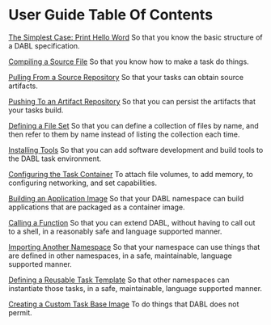 # User Guide Table Of Contents

[The Simplest Case: Print Hello Word](SimplestCase.md)
So that you know the basic structure of a DABL specification.

[Compiling a Source File](Compiling.md)
So that you know how to make a task do things.

[Pulling From a Source Repository](PullingFromSourceRepo.md)
So that your tasks can obtain source artifacts.

[Pushing To an Artifact Repository](PushingToArtifactRepo.md)
So that you can persist the artifacts that your tasks build.

[Defining a File Set](DefiningFileSet.md)
So that you can define a collection of files by name, and then refer to them
by name instead of listing the collection each time.

[Installing Tools](InstallingTools.md)
So that you can add software development and build tools to the DABL task
environment.

[Configuring the Task Container](ConfiguringContainer.md)
To attach file volumes, to add memory, to configuring networking, and set
capabilities.

[Building an Application Image](BuildAppImage.md)
So that your DABL namespace can build applications that are packaged as
a container image.

[Calling a Function](CallingFunction.md)
So that you can extend DABL, without having to call out to a shell, in a
reasonably safe and language supported manner.

[Importing Another Namespace](Importing.md)
So that your namespace can use things that are defined in other namespaces,
in a safe, maintainable, language supported manner.

[Defining a Reusable Task Template](TaskTemplate.md)
So that other namespaces can instantiate those tasks, in a safe, maintainable,
language supported manner.

[Creating a Custom Task Base Image](CustomBaseImage.md)
To do things that DABL does not permit.

